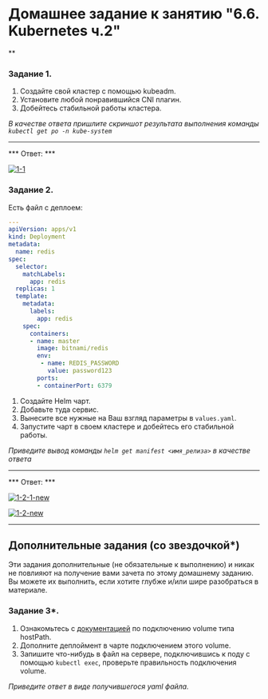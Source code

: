 # Домашнее задание к занятию "6.6. Kubernetes ч.2"

**

### Задание 1.

1. Создайте свой кластер с помощью kubeadm.
2. Установите любой понравившийся CNI плагин.
3. Добейтесь стабильной работы кластера.

*В качестве ответа пришлите скриншот результата выполнения команды `kubectl get po -n kube-system`*

---
*** Ответ: ***

<a href="https://ibb.co/FY6RHSf"><img src="https://i.ibb.co/gWyk45X/1-1.png" alt="1-1" border="0"></a>


### Задание 2.

Есть файл с деплоем:

```yaml
---
apiVersion: apps/v1
kind: Deployment
metadata:
  name: redis
spec:
  selector:
    matchLabels:
      app: redis
  replicas: 1
  template:
    metadata:
      labels:
        app: redis
    spec:
      containers:
      - name: master
        image: bitnami/redis
        env:
         - name: REDIS_PASSWORD
           value: password123
        ports:
        - containerPort: 6379
```

1. Создайте Helm чарт.
2. Добавьте туда сервис.
3. Вынесите все нужные на Ваш взгляд параметры в `values.yaml`.
4. Запустите чарт в своем кластере и добейтесь его стабильной работы.

*Приведите вывод команды `helm get manifest <имя_релиза>` в качестве ответа*

---
*** Ответ: ***

<a href="https://ibb.co/C26xfYk"><img src="https://i.ibb.co/gVdsxf5/1-2-1-new.png" alt="1-2-1-new" border="0"></a>

<a href="https://ibb.co/3T72Rsj"><img src="https://i.ibb.co/nwb9P0Y/1-2-new.png" alt="1-2-new" border="0"></a>

---
## Дополнительные задания (со звездочкой*)

Эти задания дополнительные (не обязательные к выполнению) и никак не повлияют на получение вами зачета по этому домашнему заданию. Вы можете их выполнить, если хотите глубже и/или шире разобраться в материале.

### Задание 3*.

1. Ознакомьтесь с [документацией](https://kubernetes.io/docs/concepts/storage/volumes/#hostpath) по подключению volume типа hostPath.
1. Дополните деплоймент в чарте подключением этого volume.
1. Запишите что-нибудь в файл на сервере, подключившись к поду с помощью `kubectl exec`, проверьте правильность подключения volume.

*Приведите ответ в виде получившегося yaml файла.*
